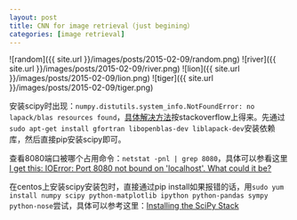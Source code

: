 ```yaml
---
layout: post
title: CNN for image retrieval（just begining）
categories: [image retrieval]
---
```


![random]({{ site.url }}/images/posts/2015-02-09/random.png)
![river]({{ site.url }}/images/posts/2015-02-09/river.png)
![lion]({{ site.url }}/images/posts/2015-02-09/lion.png)
![tiger]({{ site.url }}/images/posts/2015-02-09/tiger.png)

安装scipy时出现：`numpy.distutils.system_info.NotFoundError: no lapack/blas resources found`，[具体解决方法](http://stackoverflow.com/questions/7496547/does-python-scipy-need-blas)按stackoverflow上得来。先通过`sudo apt-get install gfortran libopenblas-dev liblapack-dev`安装依赖库，然后直接pip安装scipy即可。

查看8080端口被哪个占用命令：`netstat -pnl | grep 8080`，具体可以参看这里[I get this: IOError: Port 8080 not bound on 'localhost'. What could it be?](http://stackoverflow.com/questions/767575/cherrypy-hello-world-error)

在centos上安装scipy安装包时，直接通过pip install如果报错的话，用`sudo yum install numpy scipy python-matplotlib ipython python-pandas sympy python-nose`尝试，具体可以参考这里：[Installing the SciPy Stack](http://www.scipy.org/install.html)


